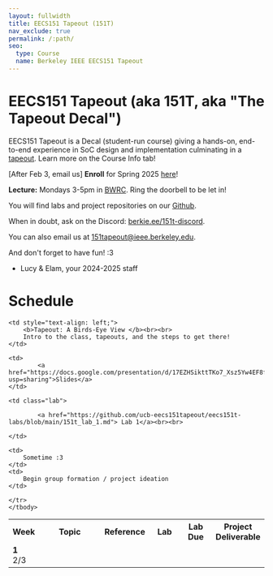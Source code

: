 ```yaml
---
layout: fullwidth
title: EECS151 Tapeout (151T)
nav_exclude: true
permalink: /:path/
seo:
  type: Course
  name: Berkeley IEEE EECS151 Tapeout
---
```


# EECS151 Tapeout (aka 151T, aka "The Tapeout Decal")

EECS151 Tapeout is a Decal (student-run course) giving a hands-on, end-to-end experience in SoC design and implementation culminating in a [tapeout](https://en.wikipedia.org/wiki/Tape-out). Learn more on the Course Info tab!

[After Feb 3, email us] **Enroll** for Spring 2025 [here](https://berkie.ee/151t-sp25)! 

**Lecture:** Mondays 3-5pm in [BWRC](https://www.google.com/search?q=berkeley+wireless+research+center). Ring the doorbell to be let in!

You will find labs and project repositories on our [Github](https://github.com/ucb-eecs151tapeout).

When in doubt, ask on the Discord: [berkie.ee/151t-discord](https://berkie.ee/151t-discord).

You can also email us at [151tapeout@ieee.berkeley.edu](151tapeout@ieee.berkeley.edu).

And don't forget to have fun! :3

- Lucy & Elam, your 2024-2025 staff

# Schedule

<table id="timeline" style="line-height: normal;">
    <tbody><tr>
      <th style="width: 5%;">Week</th>
      <th style="width: 35%;">Topic</th> 
      <th style="width: 15%;">Reference</th>
      <th style="width: 15%;">Lab</th>
      <th style="width: 15%;">Lab Due</th>
      <th style="width: 15%;">Project Deliverable</th>
    </tr><!--kg-card-end: html--><!--kg-card-begin: html--><tr>
    <td class="week">
        <strong>1</strong> <br> 
        2/3
    </td>
    
    <td style="text-align: left;">
        <b>Tapeout: A Birds-Eye View </b><br><br>
        Intro to the class, tapeouts, and the steps to get there!
    </td>
    
    <td>
        	<a href="https://docs.google.com/presentation/d/17EZHSikttTKo7_Xsz5Yw4EF8fxDJNSufTBSaCra8w3Q/edit?usp=sharing">Slides</a>
    </td>
    
    <td class="lab">
 
            <a href="https://github.com/ucb-eecs151tapeout/eecs151t-labs/blob/main/151t_lab_1.md"> Lab 1</a><br><br>
        
    </td>

    <td>
        Sometime :3
    </td>
    <td>
        Begin group formation / project ideation
    </td>
<!--kg-card-end: html--><!--kg-card-begin: html-->
    </tr>
    </tbody>
</table>
